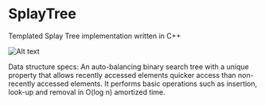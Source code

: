 # SplayTree
Templated Splay Tree implementation written in C++


![Alt text](https://upload.wikimedia.org/wikipedia/commons/f/fd/Zigzig.gif "Optional title")

Data structure specs:
An auto-balancing binary search tree with a unique property that allows recently accessed elements quicker access than non-recently accessed elements. It performs basic operations such as insertion, look-up and removal in O(log n) amortized time. 

